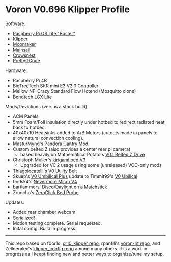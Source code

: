 # Voron V0.696 Klipper Profile

Software:
- [Raspberry Pi OS Lite "Buster"](https://www.raspberrypi.org/software/operating-systems/#raspberry-pi-os-32-bit)
- [Klipper](https://github.com/KevinOConnor/klipper)
- [Moonraker](https://github.com/Arksine/moonraker)
- [Mainsail](https://github.com/meteyou/mainsail)
- [Crowsnest](https://github.com/mainsail-crew/crowsnest)
- [PrettyGCode](https://github.com/Kragrathea/pgcode)

Hardware:
- Raspberry Pi 4B
- BigTreeTech SKR mini E3 V2.0 Controller
- Mellow NF-Crazy Standard Flow Hotend (Mosquitto clone)
- Bondtech LGX Lite

Mods/Deviations (versus a stock build):
- ACM Panels
- 5mm Foam/Foil insulation directly under hotbed to redirect radiated heat back to hotbed.
- 40x40x10 Heatsinks added to A/B Motors (cutouts made in panels to allow natural convection cooling).
- MasturMynd's [Pandora Gantry Mod](https://github.com/MasturMynd/Pandora)
- Custom belted Z (also provides a center rear pi camera)
  - based heavily on Mathematical Potato's [V0.1 Belted Z Drive](https://github.com/VoronDesign/VoronUsers/tree/master/printer_mods/MathematicalPotato/v0.1_belted_z_drive)
- Christoph Muller's [kirigami bed V3](https://github.com/christophmuellerorg/voron_0_kirigami_bed)
  - Upgraded for V0.2 usage using some (unreleased) VOC-only mods
- Thiagolocatelli's [V0 Utility Belt](https://github.com/thiagolocatelli/VoronUsers/tree/master/printer_mods/DoubleT/v0_utility_belt)
- Skuep's [V0 Umbilical Plus](https://github.com/skuep/V0-Umbilical-Plus) update to Timmit99's [V0 Ubilical](https://github.com/timmit99/Voron-Hardware/tree/V0-Umbilical/V0-Umbilical)
- 0ndsk4's [Nevermore Micro V4](https://github.com/0ndsk4/VoronUsers/tree/0ndsk4/printer_mods/0ndsk4/Nevermore_Air_Filter)
- bartlammers' [Disco/Daylight on a Matchstick](https://github.com/VoronDesign/Voron-Hardware/tree/master/Daylight)
- Zruncho's [ZeroClick Bed Probe](https://github.com/zruncho3d/ZeroClick)

Updates:
- Added rear chamber webcam
- Serialized!
- Motion testing complete. Serial requested.
- Inital config. Build in progress.

- - - 
This repo based on f0or1s' [cr10_klipper repo](http://github.com/fl0r1s/cr10_klipper), rpanfili's [voron-ht repo](http://github.com/rpanfili/voron-ht), and Zellneralex's [klipper_config repo](http://github.com/zellneralex/klipper_config) among many others.
It is a work in progress as I keept finding new and better ways to organize/tune my setup.
